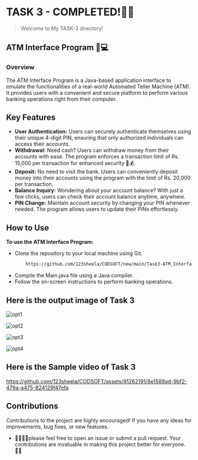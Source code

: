 
# TASK 3 - COMPLETED!✌🏻
> Welcome to My TASK-3 directory!
## ATM Interface Program 🏧💻
### Overview
The ATM Interface Program is a Java-based application interface to emulate the functionalities of a real-world Automated Teller Machine (ATM). It provides users with a convenient and secure platform to perform various banking operations right from their computer.
## Key Features
- **User Authentication:**
 Users can securely authenticate themselves using their unique 4-digit PIN, ensuring that only authorized individuals can access their accounts.
- **Withdrawal:**
  Need cash? Users can withdraw money from their accounts with ease. The program enforces a transaction limit of Rs. 15,000 per transaction for enhanced security 💼💰.
- **Deposit:**
  No need to visit the bank. Users can conveniently deposit money into their accounts using the program with the limit of Rs. 20,000 per transaction.
- **Balance Inquiry:**
  Wondering about your account balance? With just a few clicks, users can check their account balance anytime, anywhere.
- **PIN Change:**
  Maintain account security by changing your PIN whenever needed. The program allows users to update their PINs effortlessly.

## How to Use
  **To use the ATM Interface Program:**
- Clone the repository to your local machine using Git.
   ```bash
       https://github.com/123sheela/CODSOFT/new/main/Task3-ATM_Interface
- Compile the Main.java file using a Java compiler.
- Follow the on-screen instructions to perform banking operations.

## Here is the output image of Task 3
![opt1](https://github.com/123sheela/CODSOFT/assets/91262191/04392c16-1b0a-49ec-9abd-8947bfce78f4)

![opt2](https://github.com/123sheela/CODSOFT/assets/91262191/673fe5de-4b32-45a0-85db-177bffbb5cd9)

![opt3](https://github.com/123sheela/CODSOFT/assets/91262191/bac3d17f-6cee-4333-9f30-ecbd90595ed3)

![opt4](https://github.com/123sheela/CODSOFT/assets/91262191/caa7d20d-0cad-4fa4-83ce-eb6f044a6341)

## Here is the Sample video of Task 3

https://github.com/123sheela/CODSOFT/assets/91262191/8e1588ad-9bf2-479a-a475-824129f47efa

## Contributions 

Contributions to the project are highly encouraged! If you have any ideas for improvements, bug fixes, or new features.
- 🤜🏻🤛🏻please feel free to open an issue or submit a pull request. Your contributions are invaluable in making this project better for everyone.🤝🏻



